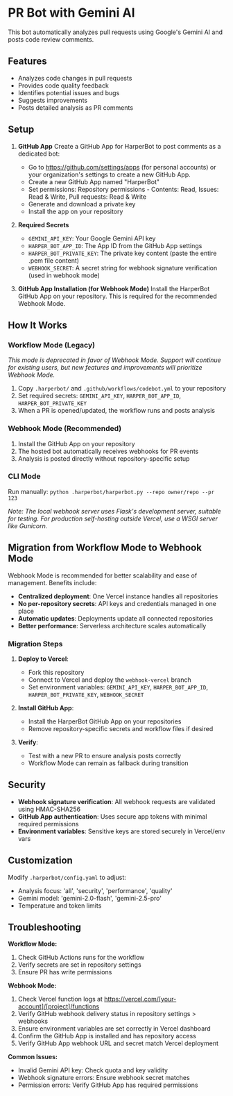 # PR Bot with Gemini AI

This bot automatically analyzes pull requests using Google's Gemini AI and posts code review comments.

## Features

- Analyzes code changes in pull requests
- Provides code quality feedback
- Identifies potential issues and bugs
- Suggests improvements
- Posts detailed analysis as PR comments

## Setup

1. **GitHub App**
   Create a GitHub App for HarperBot to post comments as a dedicated bot:
   - Go to https://github.com/settings/apps (for personal accounts) or your organization's settings to create a new GitHub App.
   - Create a new GitHub App named "HarperBot"
   - Set permissions: Repository permissions - Contents: Read, Issues: Read & Write, Pull requests: Read & Write
   - Generate and download a private key
   - Install the app on your repository

2. **Required Secrets**
    - `GEMINI_API_KEY`: Your Google Gemini API key
    - `HARPER_BOT_APP_ID`: The App ID from the GitHub App settings
    - `HARPER_BOT_PRIVATE_KEY`: The private key content (paste the entire .pem file content)
    - `WEBHOOK_SECRET`: A secret string for webhook signature verification (used in webhook mode)

3. **GitHub App Installation (for Webhook Mode)**
   Install the HarperBot GitHub App on your repository. This is required for the recommended Webhook Mode.

## How It Works

### Workflow Mode (Legacy)
*This mode is deprecated in favor of Webhook Mode. Support will continue for existing users, but new features and improvements will prioritize Webhook Mode.*

1. Copy `.harperbot/` and `.github/workflows/codebot.yml` to your repository
2. Set required secrets: `GEMINI_API_KEY`, `HARPER_BOT_APP_ID`, `HARPER_BOT_PRIVATE_KEY`
3. When a PR is opened/updated, the workflow runs and posts analysis

### Webhook Mode (Recommended)
1. Install the GitHub App on your repository
2. The hosted bot automatically receives webhooks for PR events
3. Analysis is posted directly without repository-specific setup

### CLI Mode
Run manually: `python .harperbot/harperbot.py --repo owner/repo --pr 123`

*Note: The local webhook server uses Flask's development server, suitable for testing. For production self-hosting outside Vercel, use a WSGI server like Gunicorn.*

## Migration from Workflow Mode to Webhook Mode

Webhook Mode is recommended for better scalability and ease of management. Benefits include:

- **Centralized deployment**: One Vercel instance handles all repositories
- **No per-repository secrets**: API keys and credentials managed in one place
- **Automatic updates**: Deployments update all connected repositories
- **Better performance**: Serverless architecture scales automatically

### Migration Steps

1. **Deploy to Vercel**:
   - Fork this repository
   - Connect to Vercel and deploy the `webhook-vercel` branch
   - Set environment variables: `GEMINI_API_KEY`, `HARPER_BOT_APP_ID`, `HARPER_BOT_PRIVATE_KEY`, `WEBHOOK_SECRET`

2. **Install GitHub App**:
   - Install the HarperBot GitHub App on your repositories
   - Remove repository-specific secrets and workflow files if desired

3. **Verify**:
   - Test with a new PR to ensure analysis posts correctly
   - Workflow Mode can remain as fallback during transition

## Security

- **Webhook signature verification**: All webhook requests are validated using HMAC-SHA256
- **GitHub App authentication**: Uses secure app tokens with minimal required permissions
- **Environment variables**: Sensitive keys are stored securely in Vercel/env vars

## Customization

Modify `.harperbot/config.yaml` to adjust:
- Analysis focus: 'all', 'security', 'performance', 'quality'
- Gemini model: 'gemini-2.0-flash', 'gemini-2.5-pro'
- Temperature and token limits

## Troubleshooting

**Workflow Mode:**
1. Check GitHub Actions runs for the workflow
2. Verify secrets are set in repository settings
3. Ensure PR has write permissions

**Webhook Mode:**
1. Check Vercel function logs at https://vercel.com/[your-account]/[project]/functions
2. Verify GitHub webhook delivery status in repository settings > webhooks
3. Ensure environment variables are set correctly in Vercel dashboard
4. Confirm the GitHub App is installed and has repository access
5. Verify GitHub App webhook URL and secret match Vercel deployment

**Common Issues:**
- Invalid Gemini API key: Check quota and key validity
- Webhook signature errors: Ensure webhook secret matches
- Permission errors: Verify GitHub App has required permissions
